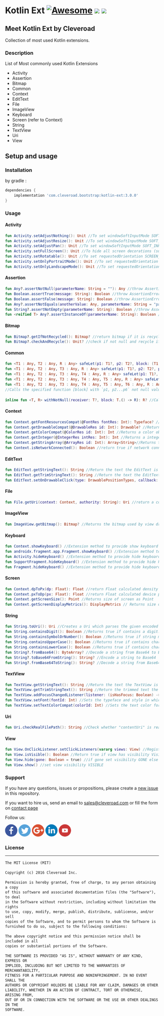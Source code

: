 # Kotlin Ext [![Awesome](https://cdn.rawgit.com/sindresorhus/awesome/d7305f38d29fed78fa85652e3a63e154dd8e8829/media/badge.svg)](https://github.com/sindresorhus/awesome) <img src="https://www.cleveroad.com/public/comercial/label-android.svg" height="19"> <a href="https://www.cleveroad.com/?utm_source=github&utm_medium=label&utm_campaign=contacts"><img src="https://www.cleveroad.com/public/comercial/label-cleveroad.svg" height="19"></a>

## Meet Kotlin Ext by Cleveroad

Collection of most used Kotlin extensions.

### Description ###

List of Most commonly used Kotlin Extensions

- Activity
- Assertion
- Bitmap
- Common
- Context
- EditText
- File
- ImageView
- Keyboard
- Screen (refer to Context)
- String
- TextView
- Uri
- View

## Setup and usage
### Installation
by gradle : 
```groovy
dependencies {
    implementation 'com.cleveroad.bootstrap:kotlin-ext:3.0.0'
}
```
### Usage ###
#### Activity ####
```kotlin
fun Activity.setAdjustNothing(): Unit //To set windowSoftInputMode SOFT_INPUT_ADJUST_NOTHING at runtime
fun Activity.setAdjustResize(): Unit //To set windowSoftInputMode SOFT_INPUT_ADJUST_RESIZE at runtime
fun Activity.setAdjustPan(): Unit //To set windowSoftInputMode SOFT_INPUT_ADJUST_PAN at runtime
fun Activity.setFullScreen(): Unit //To hide all screen decorations (such as the status bar) while this window is displayed
fun Activity.setRotatable(): Unit //To set requestedOrientation SCREEN_ORIENTATION_SENSOR at runtime
fun Activity.setOnlyPortraitMode(): Unit //To set requestedOrientation SCREEN_ORIENTATION_PORTRAIT at runtime
fun Activity.setOnlyLandscapeMode(): Unit //To set requestedOrientation SCREEN_ORIENTATION_LANDSCAPE at runtime
```
#### Assertion ####
```kotlin
fun Any?.assertNotNull(parameterName: String = ""): Any //throw AssertionError if parameter is null
fun Boolean.assertTrue(message: String): Boolean //throw AssertionError if boolean value is not true
fun Boolean.assertFalse(message: String): Boolean //throw AssertionError if boolean value is not false
fun Any?.assertNotEquals(anotherValue: Any, parameterName: String = "parameter"): Boolean //throw AssertionError if value is not equals another value
fun String?.assertNotEmpty(parameterName: String): Boolean //throw AssertionError if string is null or empty
fun <reified T> Any?.assertInstanceOf(parameterName: String): Boolean //throw AssertionError is value is not belong to class T
```
#### Bitmap ####
```kotlin
fun Bitmap?.getIfNotRecycled(): Bitmap? //return bitmap if it is recycled or null
fun Bitmap?.checkAndRecycle(): Unit? //check if not null and recycle if not recycled
```
#### Common ####
```kotlin
fun <T1 : Any, T2 : Any, R : Any> safeLet(p1: T1?, p2: T2?, block: (T1, T2) -> R?): R?
fun <T1 : Any, T2 : Any, T3 : Any, R : Any> safeLet(p1: T1?, p2: T2?, p3: T3?, block: (T1, T2, T3) -> R?): R?
fun <T1 : Any, T2 : Any, T3 : Any, T4 : Any, R : Any> safeLet(p1: T1?, p2: T2?, p3: T3?, p4: T4?, block: (T1, T2, T3, T4) -> R?): R?
fun <T1 : Any, T2 : Any, T3 : Any, T4 : Any, T5 : Any, R : Any> safeLet(p1: T1?, p2: T2?, p3: T3?, p4: T4?, p5: T5?, block: (T1, T2, T3, T4, T5) -> R?): R?
fun <T1 : Any, T2 : Any, T3 : Any, T4 : Any, T5 : Any, T6 : Any, R : Any> safeLet(p1: T1?, p2: T2?, p3: T3?, p4: T4?, p5: T5?, p6: T6?, block: (T1, T2, T3, T4, T5, T6) -> R?): R?
//Calls the specified function [block] with `p1, p2...p6` not null values as its arguments and returns its result

inline fun <T, R> withNotNull(receiver: T?, block: T.() -> R): R? //Calls the specified function [block] with not null `this` value as its receiver and returns its result
```
#### Context ####
```kotlin
fun Context.getFontResourcesCompat(@FontRes fontRes: Int): Typeface? //Returns a font Typeface associated with a particular resource ID or throws NotFoundException if the given ID does not exist
fun Context.getDrawableCompat(@DrawableRes id: Int): Drawable? //Returns a drawable object associated with a particular resource ID or throws NotFoundException if the given ID does not exist
fun Context.getColorCompat(@ColorRes id: Int): Int //Returns a color object associated with a particular resource ID or throws NotFoundException if the given ID does not exist
fun Context.getInteger(@IntegerRes intRes: Int): Int //Returns a integer object associated with a particular resource ID or throws NotFoundException if the given ID does not exist
fun Context.getStringArray(@ArrayRes id: Int): Array<String>//Returns the string array object associated with a particular resource ID or throws NotFoundException if the given ID does not exist
fun Context.isNetworkConnected(): Boolean //return true if network connectivity exists, false otherwise.
```
#### EditText ####
```kotlin
fun EditText.getStringText(): String //Return the text the EditText is displaying as String.
fun EditText.getTrimStringText(): String //Return the text the EditText is displaying as String and trailing whitespace removed.
fun EditText.setOnDrawableClick(type: DrawablePositionTypes, callback: () -> Unit): Unit //handle touch on compoundDrawables
```
#### File ####
```kotlin
fun File.getUri(context: Context, authority: String): Uri //return a content URI for the file
```
#### ImageView ####
```kotlin
fun ImageView.getBitmap(): Bitmap? //Returns the bitmap used by view drawable to render
```
#### Keyboard ####
```kotlin
fun Context.showKeyboard() //Extension method to provide show keyboard
fun androidx.fragment.app.Fragment.showKeyboard() //Extension method to provide show keyboard for Activity androidx
fun Activity.hideKeyboard() //Extension method to provide hide keyboard for Activity
fun SupportFragment.hideKeyboard() //Extension method to provide hide keyboard for SupportFragment
fun Fragment.hideKeyboard() //Extension method to provide hide keyboard for Fragment
```
#### Screen ####
```kotlin
fun Context.dpToPx(dp: Float): Float //return Float calculated density independent pixels (DiP, DP) to device pixels
fun Context.pxToDp(px: Float): Float //return Float calculated device pixels as density independent pixels (DiP, DP)
fun Context.getScreenSize(): Point //Returns size of screen as Point
fun Context.getScreenDisplayMetrics(): DisplayMetrics // Returns size of screen as DisplayMetrics
```
#### String ####
```kotlin
fun String.toUri(): Uri //Creates a Uri which parses the given encoded URI string
fun String.containsDigit(): Boolean //Returns true if contains a digit.
fun String.containsSymbolOrNumber(): Boolean //Returns true if string matches the "(?=.*?[^a-zA-Z\\s]).+\$" regular expression.
fun String.containsUpperCase(): Boolean //Returns true if contains character in upper case
fun String.containsLowerCase(): Boolean //Returns true if contains character in lower case
fun String?.fromBase64(): ByteArray? //Decode a string from Base64 to ByteArray
fun String?.toBase64FromString(): String? //Encode a string to Base64
fun String?.fromBase64ToString(): String? //Decode a string from Base64 to String
```
#### TextView ####
```kotlin
fun TextView.getStringText(): String //Return the text the TextView is displaying
fun TextView.getTrimStringText(): String //Return the trimmed text the TextView is displaying
fun TextView.addFocusChangedListener(listener: (isHasFocus: Boolean) -> Unit) //Register a callback to be invoked when focus of this view changed
fun TextView.setFont(fontId: Int) //Sets the typeface and style in which the text should be displayed
fun TextView.setTextColorCompat(colorId: Int) //Sets the text color for all the states (normal, selected, focused) to be this color.
```
#### Uri ####
```kotlin
fun Uri.checkRealFilePath(): String //Check whether "contentUri" is real file path (not content uri)
```
#### View ####
```kotlin
fun View.OnClickListener.setClickListeners(vararg views: View) //Register a callback to be invoked when this views is clicked
fun View.isVisible(): Boolean //Return true if view has visibility Visible
fun View.hide(gone: Boolean = true) //if gone set visibility GONE else INVISIBLE
fun View.show() //set view visibility VISIBLE
```
### Support ###
If you have any questions, issues or propositions, please create a <a href="../../issues/new">new issue</a> in this repository.

If you want to hire us, send an email to sales@cleveroad.com or fill the form on <a href="https://www.cleveroad.com/contact">contact page</a>

Follow us:

[![Awesome](/images/social/facebook.png)](https://www.facebook.com/cleveroadinc/)   [![Awesome](/images/social/twitter.png)](https://twitter.com/cleveroadinc)   [![Awesome](/images/social/google.png)](https://plus.google.com/+CleveroadInc)   [![Awesome](/images/social/linkedin.png)](https://www.linkedin.com/company/cleveroad-inc-)   [![Awesome](/images/social/youtube.png)](https://www.youtube.com/channel/UCFNHnq1sEtLiy0YCRHG2Vaw)
<br/>

### License ###
* * *
    The MIT License (MIT)
    
    Copyright (c) 2016 Cleveroad Inc.
    
    Permission is hereby granted, free of charge, to any person obtaining a copy
    of this software and associated documentation files (the "Software"), to deal
    in the Software without restriction, including without limitation the rights
    to use, copy, modify, merge, publish, distribute, sublicense, and/or sell
    copies of the Software, and to permit persons to whom the Software is
    furnished to do so, subject to the following conditions:
    
    The above copyright notice and this permission notice shall be included in all
    copies or substantial portions of the Software.
    
    THE SOFTWARE IS PROVIDED "AS IS", WITHOUT WARRANTY OF ANY KIND, EXPRESS OR
    IMPLIED, INCLUDING BUT NOT LIMITED TO THE WARRANTIES OF MERCHANTABILITY,
    FITNESS FOR A PARTICULAR PURPOSE AND NONINFRINGEMENT. IN NO EVENT SHALL THE
    AUTHORS OR COPYRIGHT HOLDERS BE LIABLE FOR ANY CLAIM, DAMAGES OR OTHER
    LIABILITY, WHETHER IN AN ACTION OF CONTRACT, TORT OR OTHERWISE, ARISING FROM,
    OUT OF OR IN CONNECTION WITH THE SOFTWARE OR THE USE OR OTHER DEALINGS IN THE
    SOFTWARE.

